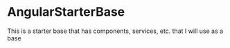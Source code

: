 # AngularStarterBase
This is a starter base that has components, services, etc. that I will use as a base
